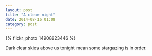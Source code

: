 ```yaml
---
layout: post
title: "A clear night"
date: 2014-08-16 01:08
category: post
---
```


{% flickr_photo 14908923446 %}

Dark clear skies above us tonight mean some stargazing is in order.
